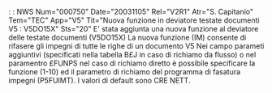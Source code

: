 :  : NWS Num="000750" Date="20031105" Rel="V2R1" Atr="S. Capitanio" Tem="TEC" App="V5" Tit="Nuova funzione in deviatore testate documenti V5  : V5DO15X" Sts="20"
E' stata aggiunta una nuova funzione al deviatore delle testate documenti (V5DO15X) La nuova funzione (IM) consente di rifasere gli impegni di tutte le righe di un documento V5 Nei campo parameti aggiuntivi (specificati nella tabella B£J in caso di richiamo da flusso) o nel paramentro £FUNPS nel caso di richiamo diretto è possibile specificare la funzione (1-10) ed il parametro di richiamo del programma di fasatura impegni (P5FUIMT). I valori di default sono CRE NETT.
